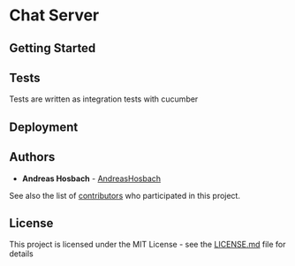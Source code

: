 # Chat Server


## Getting Started


## Tests
Tests are written as integration tests with cucumber

## Deployment

## Authors

* **Andreas Hosbach** - [AndreasHosbach](https://github.com/AndreasHosbach)

See also the list of [contributors](https://github.com/AndreasHosbach/chatserver/contributors) who participated in this project.

## License

This project is licensed under the MIT License - see the [LICENSE.md](LICENSE.md) file for details

